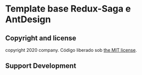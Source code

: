 
# Template base Redux-Saga e AntDesign

## Copyright and license

copyright 2020 company. Código liberado sob [the MIT license](LICENSE).

## Support Development

